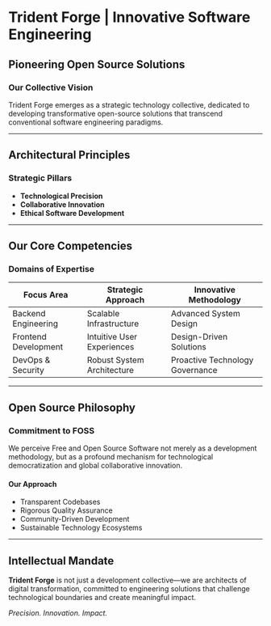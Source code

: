 # Trident Forge | Innovative Software Engineering

## Pioneering Open Source Solutions

### Our Collective Vision

Trident Forge emerges as a strategic technology collective, dedicated to developing transformative open-source solutions that transcend conventional software engineering paradigms.

---

## Architectural Principles

### Strategic Pillars
- **Technological Precision**
- **Collaborative Innovation**
- **Ethical Software Development**

---

## Our Core Competencies

### Domains of Expertise
| Focus Area | Strategic Approach | Innovative Methodology |
|-----------|---------------------|------------------------|
| Backend Engineering | Scalable Infrastructure | Advanced System Design |
| Frontend Development | Intuitive User Experiences | Design-Driven Solutions |
| DevOps & Security | Robust System Architecture | Proactive Technology Governance |

---

## Open Source Philosophy

### Commitment to FOSS

We perceive Free and Open Source Software not merely as a development methodology, but as a profound mechanism for technological democratization and global collaborative innovation.

#### Our Approach
- Transparent Codebases
- Rigorous Quality Assurance
- Community-Driven Development
- Sustainable Technology Ecosystems

---

## Intellectual Mandate

**Trident Forge** is not just a development collective—we are architects of digital transformation, committed to engineering solutions that challenge technological boundaries and create meaningful impact.

*Precision. Innovation. Impact.*
